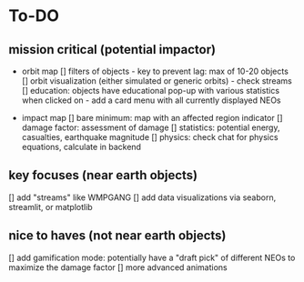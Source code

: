 # To-DO

## mission critical (potential impactor)
- orbit map
    [] filters of objects
        - key to prevent lag: max of 10-20 objects
    [] orbit visualization (either simulated or generic orbits)
        - check streams
    [] education: objects have educational pop-up with various statistics when clicked on
        - add a card menu with all currently displayed NEOs

- impact map
    [] bare minimum: map with an affected region indicator
    [] damage factor: assessment of damage
    [] statistics: potential energy, casualties, earthquake magnitude
    [] physics: check chat for physics equations, calculate in backend

## key focuses (near earth objects)
[] add "streams" like WMPGANG
[] add data visualizations via seaborn, streamlit, or matplotlib


## nice to haves (not near earth objects)
[] add gamification mode: potentially have a "draft pick" of different NEOs to maximize the damage factor
[] more advanced animations